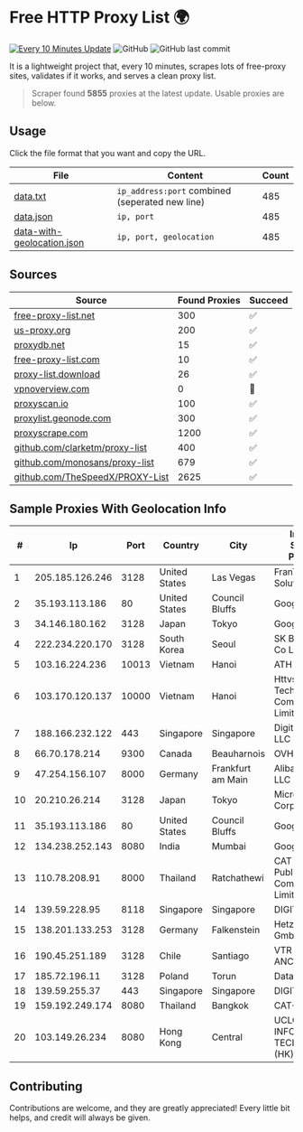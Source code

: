 
# Free HTTP Proxy List 🌍

[![Every 10 Minutes Update](https://github.com/mertguvencli/http-proxy-list/actions/workflows/main.yml/badge.svg?branch=main)](https://github.com/mertguvencli/http-proxy-list/actions/workflows/main.yml)
![GitHub](https://img.shields.io/github/license/mertguvencli/http-proxy-list)
![GitHub last commit](https://img.shields.io/github/last-commit/mertguvencli/http-proxy-list)

It is a lightweight project that, every 10 minutes, scrapes lots of free-proxy sites, validates if it works, and serves a clean proxy list.


> Scraper found **5855** proxies at the latest update. Usable proxies are below.

## Usage

Click the file format that you want and copy the URL.


|File|Content|Count|
|----|-------|-----|
|[data.txt](https://raw.githubusercontent.com/mertguvencli/http-proxy-list/main/proxy-list/data.txt)|`ip_address:port` combined (seperated new line)|485|
|[data.json](https://raw.githubusercontent.com/mertguvencli/http-proxy-list/main/proxy-list/data.json)|`ip, port`|485|
|[data-with-geolocation.json](https://raw.githubusercontent.com/mertguvencli/http-proxy-list/main/proxy-list/data-with-geolocation.json)|`ip, port, geolocation`|485|

## Sources

|Source|Found Proxies|Succeed|
|------|-------------|-------|
|[free-proxy-list.net](https://free-proxy-list.net)|300|✅|
|[us-proxy.org](https://www.us-proxy.org)|200|✅|
|[proxydb.net](http://proxydb.net)|15|✅|
|[free-proxy-list.com](https://free-proxy-list.com/?page=&port=&type%5B%5D=http&type%5B%5D=https&up_time=0&search=Search)|10|✅|
|[proxy-list.download](https://www.proxy-list.download/HTTP)|26|✅|
|[vpnoverview.com](https://vpnoverview.com/privacy/anonymous-browsing/free-proxy-servers)|0|🚫|
|[proxyscan.io](https://www.proxyscan.io)|100|✅|
|[proxylist.geonode.com](https://proxylist.geonode.com/api/proxy-list?limit=300&page=1&sort_by=lastChecked&sort_type=desc&protocols=http,https)|300|✅|
|[proxyscrape.com](https://api.proxyscrape.com/v2/?request=displayproxies&protocol=http&timeout=10000&country=all&ssl=all&anonymity=all)|1200|✅|
|[github.com/clarketm/proxy-list](https://raw.githubusercontent.com/clarketm/proxy-list/master/proxy-list-raw.txt)|400|✅|
|[github.com/monosans/proxy-list](https://raw.githubusercontent.com/monosans/proxy-list/main/proxies/http.txt)|679|✅|
|[github.com/TheSpeedX/PROXY-List](https://raw.githubusercontent.com/TheSpeedX/PROXY-List/master/http.txt)|2625|✅|


## Sample Proxies With Geolocation Info

|#|Ip|Port|Country|City|Internet Service Provider|
|-|--|----|-------|----|-------------------------|
|1|205.185.126.246|3128|United States|Las Vegas|FranTech Solutions|
|2|35.193.113.186|80|United States|Council Bluffs|Google LLC|
|3|34.146.180.162|3128|Japan|Tokyo|Google LLC|
|4|222.234.220.170|3128|South Korea|Seoul|SK Broadband Co Ltd|
|5|103.16.224.236|10013|Vietnam|Hanoi|ATH|
|6|103.170.120.137|10000|Vietnam|Hanoi|Httvserver Technology Company Limited|
|7|188.166.232.122|443|Singapore|Singapore|DigitalOcean, LLC|
|8|66.70.178.214|9300|Canada|Beauharnois|OVH SAS|
|9|47.254.156.107|8000|Germany|Frankfurt am Main|Alibaba.com LLC|
|10|20.210.26.214|3128|Japan|Tokyo|Microsoft Corporation|
|11|35.193.113.186|80|United States|Council Bluffs|Google LLC|
|12|134.238.252.143|8080|India|Mumbai|Google LLC|
|13|110.78.208.91|8000|Thailand|Ratchathewi|CAT Telecom Public Company Limited|
|14|139.59.228.95|8118|Singapore|Singapore|DIGITALOCEAN|
|15|138.201.133.253|3128|Germany|Falkenstein|Hetzner Online GmbH|
|16|190.45.251.189|3128|Chile|Santiago|VTR BANDA ANCHA S.A.|
|17|185.72.196.11|3128|Poland|Torun|Data Space|
|18|139.59.255.37|443|Singapore|Singapore|DIGITALOCEAN|
|19|159.192.249.174|8080|Thailand|Bangkok|CAT-BB|
|20|103.149.26.234|8080|Hong Kong|Central|UCLOUD INFORMATION TECHNOLOGY (HK) LIMITED|



## Contributing

Contributions are welcome, and they are greatly appreciated! Every
little bit helps, and credit will always be given.

